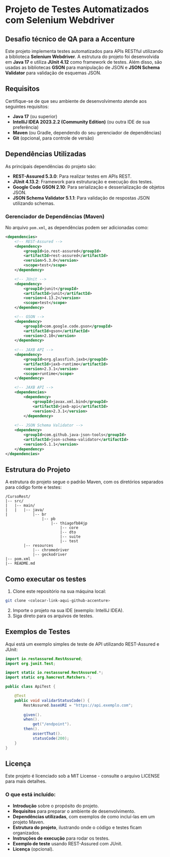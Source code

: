 # Projeto de Testes Automatizados com Selenium Webdriver

## Desafio técnico de QA para a Accenture

Este projeto implementa testes automatizados para APIs RESTful utilizando a biblioteca **Selenium Webdriver**. A estrutura do projeto foi desenvolvida em **Java 17** e utiliza **JUnit 4.12** como framework de testes. Além disso, são usadas as bibliotecas **GSON** para manipulação de JSON e **JSON Schema Validator** para validação de esquemas JSON.


## Requisitos

Certifique-se de que seu ambiente de desenvolvimento atende aos seguintes requisitos:

- **Java 17** (ou superior)
- **IntelliJ IDEA 2023.2.2 (Community Edition)** (ou outra IDE de sua preferência)
- **Maven** (ou Gradle, dependendo do seu gerenciador de dependências)
- **Git** (opcional, para controle de versão)

## Dependências Utilizadas

As principais dependências do projeto são:

- **REST-Assured 5.3.0**: Para realizar testes em APIs REST.
- **JUnit 4.13.2**: Framework para estruturação e execução dos testes.
- **Google Code GSON 2.10**: Para serialização e desserialização de objetos JSON.
- **JSON Schema Validator 5.1.1**: Para validação de respostas JSON utilizando schemas.

### Gerenciador de Dependências (Maven)

No arquivo `pom.xml`, as dependências podem ser adicionadas como:

```xml 
<dependencies>
    <!-- REST-Assured -->
    <dependency>
        <groupId>io.rest-assured</groupId>
        <artifactId>rest-assured</artifactId>
        <version>5.3.0</version>
        <scope>test</scope>
    </dependency>

    <!-- JUnit -->
    <dependency>
        <groupId>junit</groupId>
        <artifactId>junit</artifactId>
        <version>4.13.2</version>
        <scope>test</scope>
    </dependency>

    <!-- GSON -->
    <dependency>
        <groupId>com.google.code.gson</groupId>
        <artifactId>gson</artifactId>
        <version>2.10</version>
    </dependency>
    
    <!-- JAXB API -->
    <dependency>
        <groupId>org.glassfish.jaxb</groupId>
        <artifactId>jaxb-runtime</artifactId>
        <version>2.3.1</version>
        <scope>runtime</scope>
    </dependency>

    <!-- JAXB API -->
    <dependencies>
        <dependency>
            <groupId>javax.xml.bind</groupId>
            <artifactId>jaxb-api</artifactId>
            <version>2.3.1</version>
        </dependency>
    
    <!-- JSON Schema Validator -->
    <dependency>
        <groupId>com.github.java-json-tools</groupId>
        <artifactId>json-schema-validator</artifactId>
        <version>5.1.1</version>
    </dependency>
</dependencies>
```

## Estrutura do Projeto
A estrutura do projeto segue o padrão Maven, com os diretórios separados para código fonte e testes:

```
/CursoRest/
|-- src/
|   |-- main/
|   |   |-- java/
|           |-- br
                |-- pb 
                    |-- thiagofb84jp
                        |-- core
                        |-- dto
                        |-- suite
                        |-- test
        |-- resources
            |-- chromedriver
            |-- geckodriver
|-- pom.xml
|-- README.md
```

## Como executar os testes
1. Clone este repositório na sua máquina local:
``` bash
git clone <colocar-link-aqui-github-accenture>
```
2. Importe o projeto na sua IDE (exemplo: IntelliJ IDEA).
3. Siga direto para os arquivos de testes.

## Exemplos de Testes
Aqui está um exemplo simples de teste de API utilizando REST-Assured e JUnit:

``` java
import io.restassured.RestAssured;
import org.junit.Test;

import static io.restassured.RestAssured.*;
import static org.hamcrest.Matchers.*;

public class ApiTest {

    @Test
    public void validarStatusCode() {
        RestAssured.baseURI = "https://api.exemplo.com";
        
        given().
        when().
            get("/endpoint").
        then().
            assertThat().
            statusCode(200);
    }
}
```

## Licença
Este projeto é licenciado sob a MIT License - consulte o arquivo LICENSE para mais detalhes.

### O que está incluído:
- **Introdução** sobre o propósito do projeto.
- **Requisitos** para preparar o ambiente de desenvolvimento.
- **Dependências utilizadas**, com exemplos de como incluí-las em um projeto Maven.
- **Estrutura do projeto**, ilustrando onde o código e testes ficam organizados.
- **Instruções de execução** para rodar os testes.
- **Exemplo de teste** usando REST-Assured com JUnit.
- **Licença** (opcional).